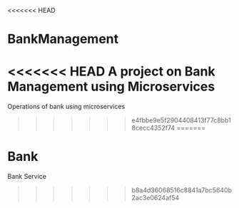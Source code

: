 <<<<<<< HEAD
# BankManagement
<<<<<<< HEAD
A project on Bank Management using Microservices
=======
Operations of bank using microservices
>>>>>>> e4fbbe9e5f2904408413f77c8bb18cecc4352f74
=======
# Bank
Bank Service
>>>>>>> b8a4d36068516c8841a7bc5640b2ac3e0624af54
